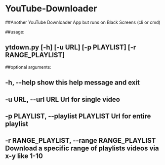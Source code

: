 # YouTube-Downloader
##Another YouTube Downloader App but runs on Black Screens (cli or cmd)

##usage: 
##      ytdown.py [-h] [-u URL] [-p PLAYLIST] [-r RANGE_PLAYLIST]

##optional arguments:
##  -h, --help                                   show this help message and exit
##  -u URL, --url URL                            Url for single video
##  -p PLAYLIST, --playlist PLAYLIST             Url for entire playlist
##  -r RANGE_PLAYLIST, --range RANGE_PLAYLIST    Download a specific range of playlists videos via x-y like 1-10
